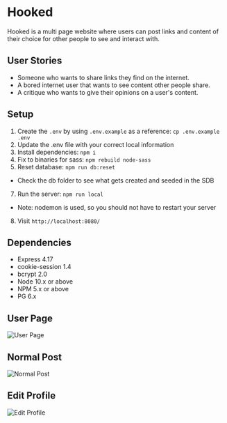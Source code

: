 # Hooked

Hooked is a multi page website where users can post links and content of their choice for other people to see and interact with.

## User Stories
- Someone who wants to share links they find on the internet.
- A bored internet user that wants to see content other people share.
- A critique who wants to give their opinions on a user's content.


## Setup

1. Create the `.env` by using `.env.example` as a reference: `cp .env.example .env`
2. Update the .env file with your correct local information 
3. Install dependencies: `npm i`
4. Fix to binaries for sass: `npm rebuild node-sass`
5. Reset database: `npm run db:reset`
  - Check the db folder to see what gets created and seeded in the SDB
7. Run the server: `npm run local`
  - Note: nodemon is used, so you should not have to restart your server
8. Visit `http://localhost:8080/`

## Dependencies

- Express 4.17
- cookie-session 1.4
- bcrypt 2.0
- Node 10.x or above
- NPM 5.x or above
- PG 6.x

## User Page

![User Page](https://github.com/smalboeuf/hooked/blob/master/docs/UserPage.png)

## Normal Post

![Normal Post](https://github.com/smalboeuf/hooked/blob/master/docs/NormalPost.png)

## Edit Profile 

![Edit Profile](https://github.com/smalboeuf/hooked/blob/master/docs/EditProfile.png)